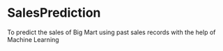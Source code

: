 # SalesPrediction
To predict the sales of Big Mart using past sales records with the help of Machine Learning
